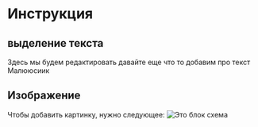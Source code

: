 # Инструкция
## выделение текста
Здесь мы будем редактировать
давайте еще что то добавим про текст
Малююсиик
## Изображение
Чтобы добавить картинку, нужно следующее:
![Это блок схема](1.jpg)
